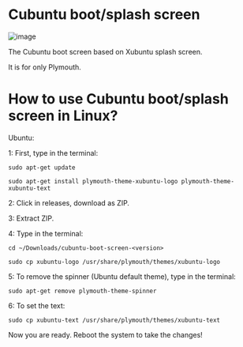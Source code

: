 # Cubuntu boot/splash screen

![image](https://user-images.githubusercontent.com/111050027/202845820-6aa98cd6-58e2-4336-a4f4-31690558a11d.png)

The Cubuntu boot screen based on Xubuntu splash screen.

It is for only Plymouth.

# How to use Cubuntu boot/splash screen in Linux?
Ubuntu:


  1: First, type in the terminal:
  
  
  `sudo apt-get update`
  
  `sudo apt-get install plymouth-theme-xubuntu-logo plymouth-theme-xubuntu-text`
  
  
  2: Click in releases, download as ZIP.
  
  3: Extract ZIP.
  
  4: Type in the terminal:
  
  
  `cd ~/Downloads/cubuntu-boot-screen-<version>`
  
  `sudo cp xubuntu-logo /usr/share/plymouth/themes/xubuntu-logo`
  
  
  5: To remove the spinner (Ubuntu default theme), type in the terminal:
  
  
  `sudo apt-get remove plymouth-theme-spinner`
  
  6: To set the text:
  
  
  `sudo cp xubuntu-text /usr/share/plymouth/themes/xubuntu-text`
  
Now you are ready. Reboot the system to take the changes!
